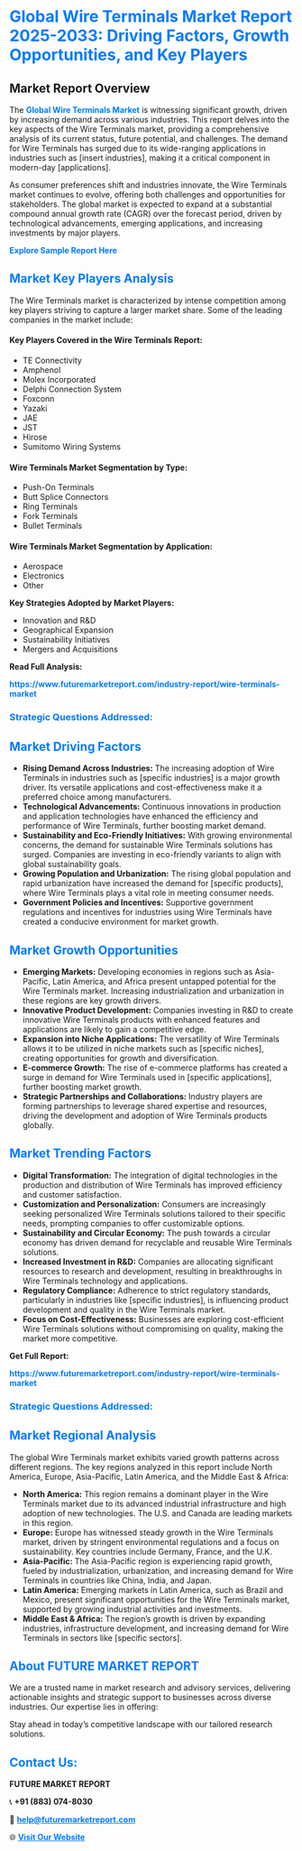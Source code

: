 <h1 style="color: #007BFF;">Global Wire Terminals Market Report 2025-2033: Driving Factors, Growth Opportunities, and Key Players</h1>

<section id="overview">
<h2>Market Report Overview</h2>
<p>The <a href="https://www.futuremarketreport.com/industry-report/wire-terminals-market" style="color: #007BFF; text-decoration: none;"><strong>Global Wire Terminals Market</strong></a> is witnessing significant growth, driven by increasing demand across various industries. This report delves into the key aspects of the Wire Terminals market, providing a comprehensive analysis of its current status, future potential, and challenges. The demand for Wire Terminals has surged due to its wide-ranging applications in industries such as [insert industries], making it a critical component in modern-day [applications].</p>
<p>As consumer preferences shift and industries innovate, the Wire Terminals market continues to evolve, offering both challenges and opportunities for stakeholders. The global market is expected to expand at a substantial compound annual growth rate (CAGR) over the forecast period, driven by technological advancements, emerging applications, and increasing investments by major players.</p>
</section>

<section id="overview">
<p><a href="https://www.futuremarketreport.com/request-sample/reportId=102176" style="color: #007BFF; text-decoration: none;"><strong>Explore Sample Report Here</strong></a></p>
</section>

<section id="key-players">
<h2 style="color: #007BFF;">Market Key Players Analysis</h2>
<p>The Wire Terminals market is characterized by intense competition among key players striving to capture a larger market share. Some of the leading companies in the market include:</p>
<h4>Key Players Covered in the Wire Terminals Report:</h4>
<ul><li>TE Connectivity</li><li>Amphenol</li><li>Molex Incorporated</li><li>Delphi Connection System</li><li>Foxconn</li><li>Yazaki</li><li>JAE</li><li>JST</li><li>Hirose</li><li>Sumitomo Wiring Systems</li></ul>
<h4>Wire Terminals Market Segmentation by Type:</h4>
<ul><li>Push-On Terminals</li><li>Butt Splice Connectors</li><li>Ring Terminals</li><li>Fork Terminals</li><li>Bullet Terminals</li></ul>

<h4>Wire Terminals Market Segmentation by Application:</h4>
<ul><li>Aerospace</li><li>Electronics</li><li>Other</li></ul>
<p><strong>Key Strategies Adopted by Market Players:</strong></p>
<ul>
<li>Innovation and R&D</li>
<li>Geographical Expansion</li>
<li>Sustainability Initiatives</li>
<li>Mergers and Acquisitions</li>
</ul>
</section>

<section>
<p><strong>Read Full Analysis: </strong></p><a href="https://www.futuremarketreport.com/industry-report/wire-terminals-market" style="color: #007BFF; text-decoration: none;"><strong>https://www.futuremarketreport.com/industry-report/wire-terminals-market</strong></a>
<h3 style="color: #007BFF;">Strategic Questions Addressed:</h3>
</section>

<section id="driving-factors">
<h2 style="color: #007BFF;">Market Driving Factors</h2>
<ul>
<li><strong>Rising Demand Across Industries:</strong> The increasing adoption of Wire Terminals in industries such as [specific industries] is a major growth driver. Its versatile applications and cost-effectiveness make it a preferred choice among manufacturers.</li>
<li><strong>Technological Advancements:</strong> Continuous innovations in production and application technologies have enhanced the efficiency and performance of Wire Terminals, further boosting market demand.</li>
<li><strong>Sustainability and Eco-Friendly Initiatives:</strong> With growing environmental concerns, the demand for sustainable Wire Terminals solutions has surged. Companies are investing in eco-friendly variants to align with global sustainability goals.</li>
<li><strong>Growing Population and Urbanization:</strong> The rising global population and rapid urbanization have increased the demand for [specific products], where Wire Terminals plays a vital role in meeting consumer needs.</li>
<li><strong>Government Policies and Incentives:</strong> Supportive government regulations and incentives for industries using Wire Terminals have created a conducive environment for market growth.</li>
</ul>
</section>

<section id="growth-opportunities">
<h2 style="color: #007BFF;">Market Growth Opportunities</h2>
<ul>
<li><strong>Emerging Markets:</strong> Developing economies in regions such as Asia-Pacific, Latin America, and Africa present untapped potential for the Wire Terminals market. Increasing industrialization and urbanization in these regions are key growth drivers.</li>
<li><strong>Innovative Product Development:</strong> Companies investing in R&D to create innovative Wire Terminals products with enhanced features and applications are likely to gain a competitive edge.</li>
<li><strong>Expansion into Niche Applications:</strong> The versatility of Wire Terminals allows it to be utilized in niche markets such as [specific niches], creating opportunities for growth and diversification.</li>
<li><strong>E-commerce Growth:</strong> The rise of e-commerce platforms has created a surge in demand for Wire Terminals used in [specific applications], further boosting market growth.</li>
<li><strong>Strategic Partnerships and Collaborations:</strong> Industry players are forming partnerships to leverage shared expertise and resources, driving the development and adoption of Wire Terminals products globally.</li>
</ul>
</section>

<section id="trending-factors">
<h2 style="color: #007BFF;">Market Trending Factors</h2>
<ul>
<li><strong>Digital Transformation:</strong> The integration of digital technologies in the production and distribution of Wire Terminals has improved efficiency and customer satisfaction.</li>
<li><strong>Customization and Personalization:</strong> Consumers are increasingly seeking personalized Wire Terminals solutions tailored to their specific needs, prompting companies to offer customizable options.</li>
<li><strong>Sustainability and Circular Economy:</strong> The push towards a circular economy has driven demand for recyclable and reusable Wire Terminals solutions.</li>
<li><strong>Increased Investment in R&D:</strong> Companies are allocating significant resources to research and development, resulting in breakthroughs in Wire Terminals technology and applications.</li>
<li><strong>Regulatory Compliance:</strong> Adherence to strict regulatory standards, particularly in industries like [specific industries], is influencing product development and quality in the Wire Terminals market.</li>
<li><strong>Focus on Cost-Effectiveness:</strong> Businesses are exploring cost-efficient Wire Terminals solutions without compromising on quality, making the market more competitive.</li>
</ul>
</section>

<section>
<p><strong>Get Full Report: </strong></p><a href="https://www.futuremarketreport.com/industry-report/wire-terminals-market" style="color: #007BFF; text-decoration: none;"><strong>https://www.futuremarketreport.com/industry-report/wire-terminals-market</strong></a>
<h3 style="color: #007BFF;">Strategic Questions Addressed:</h3>
</section>


<section id="regional-analysis">
<h2 style="color: #007BFF;">Market Regional Analysis</h2>
<p>The global Wire Terminals market exhibits varied growth patterns across different regions. The key regions analyzed in this report include North America, Europe, Asia-Pacific, Latin America, and the Middle East & Africa:</p>
<ul>
<li><strong>North America:</strong> This region remains a dominant player in the Wire Terminals market due to its advanced industrial infrastructure and high adoption of new technologies. The U.S. and Canada are leading markets in this region.</li>
<li><strong>Europe:</strong> Europe has witnessed steady growth in the Wire Terminals market, driven by stringent environmental regulations and a focus on sustainability. Key countries include Germany, France, and the U.K.</li>
<li><strong>Asia-Pacific:</strong> The Asia-Pacific region is experiencing rapid growth, fueled by industrialization, urbanization, and increasing demand for Wire Terminals in countries like China, India, and Japan.</li>
<li><strong>Latin America:</strong> Emerging markets in Latin America, such as Brazil and Mexico, present significant opportunities for the Wire Terminals market, supported by growing industrial activities and investments.</li>
<li><strong>Middle East & Africa:</strong> The region’s growth is driven by expanding industries, infrastructure development, and increasing demand for Wire Terminals in sectors like [specific sectors].</li>
</ul>
</section>

<footer>
<h2 style="color: #007BFF;">About FUTURE MARKET REPORT</h2>
<p>We are a trusted name in market research and advisory services, delivering actionable insights and strategic support to businesses across diverse industries. Our expertise lies in offering:</p>

<p>Stay ahead in today’s competitive landscape with our tailored research solutions.</p>

<h2 style="color: #007BFF;">Contact Us:</h2>
<p><strong>FUTURE MARKET REPORT</strong></p>
<p>📞 <strong>+91 (883) 074-8030</strong></p>
<p>📧 <strong><a href="mailto:help@futuremarketreport.com" style="color: #007BFF;">help@futuremarketreport.com</a></strong></p>
<p>🌐 <strong><a href="https://www.futuremarketreport.com/" style="color: #007BFF;">Visit Our Website</a></strong></p>
</footer>